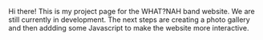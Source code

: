 Hi there! 
This is my project page for the WHAT?NAH band website. We are still currently in development. The next steps are creating a photo gallery and then addding some Javascript to make the website more interactive.
